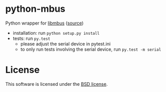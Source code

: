python-mbus
===========

Python wrapper for [libmbus](http://www.rscada.se/libmbus) ([source](https://github.com/rscada/libmbus))

* installation: run ```python setup.py install```
* tests: run ```py.test```
    * please adjust the serial device in pytest.ini
    * to only run tests involving the serial device, run ```py.test -m serial```

License
=======

This software is licensed under the [BSD license](http://opensource.org/licenses/BSD-3-Clause). 

